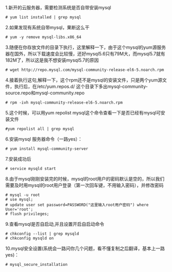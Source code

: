 
1.新开的云服务器，需要检测系统是否自带安装mysql

    # yum list installed | grep mysql
2.如果发现有系统自带mysql，果断这么干

    # yum -y remove mysql-libs.x86_64
3.随便在你存放文件的目录下执行，这里解释一下，由于这个mysql的yum源服务器在国外，所以下载速度会比较慢，还好mysql5.6只有79M大，而mysql5.7就有182M了，所以这是我不想安装mysql5.7的原因

    # wget http://repo.mysql.com/mysql-community-release-el6-5.noarch.rpm
4.接着执行这句,解释一下，这个rpm还不是mysql的安装文件，只是两个yum源文件，执行后，在/etc/yum.repos.d/ 这个目录下多出mysql-community-source.repo和mysql-community.repo

    # rpm -ivh mysql-community-release-el6-5.noarch.rpm
5.这个时候，可以用yum repolist mysql这个命令查看一下是否已经有mysql可安装文件

    #yum repolist all | grep mysql
6.安装mysql 服务器命令（一路yes）：

    # yum install mysql-community-server
7.安装成功后

    # service mysqld start
8.由于mysql刚刚安装完的时候，mysql的root用户的密码默认是空的，所以我们需要及时用mysql的root用户登录（第一次回车键，不用输入密码），并修改密码

    # mysql -u root
    # use mysql;
    # update user set password=PASSWORD("这里输入root用户密码") where User='root';
    # flush privileges; 
9.查看mysql是否自启动,并且设置开启自启动命令

 
    # chkconfig --list | grep mysqld
    # chkconfig mysqld on
10.mysql安全设置(系统会一路问你几个问题，看不懂复制之后翻译，基本上一路yes)：

    # mysql_secure_installation